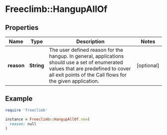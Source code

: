 # Freeclimb::HangupAllOf

## Properties

| Name | Type | Description | Notes |
| ---- | ---- | ----------- | ----- |
| **reason** | **String** | The user defined reason for the hangup. In general, applications should use a set of enumerated values that are predefined to cover all exit points of the Call flows for the given application. | [optional] |

## Example

```ruby
require 'freeclimb'

instance = Freeclimb::HangupAllOf.new(
  reason: null
)
```

